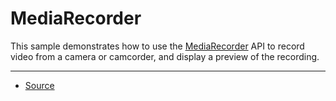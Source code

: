 MediaRecorder
=============

This sample demonstrates how to use the [MediaRecorder][1] API to record video from a camera or camcorder, and display a preview of the recording.

---

* [Source][2]

[1]: https://developer.android.com/reference/android/media/MediaRecorder.html
[2]: https://developer.android.com/samples/MediaRecorder/index.html
